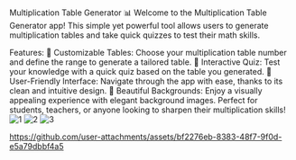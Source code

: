 Multiplication Table Generator 📊
Welcome to the Multiplication Table Generator app! This simple yet powerful tool allows users to generate multiplication tables and take quick quizzes to test their math skills.

Features:
🎯 Customizable Tables: Choose your multiplication table number and define the range to generate a tailored table.
📝 Interactive Quiz: Test your knowledge with a quick quiz based on the table you generated.
🌟 User-Friendly Interface: Navigate through the app with ease, thanks to its clean and intuitive design.
🎨 Beautiful Backgrounds: Enjoy a visually appealing experience with elegant background images.
Perfect for students, teachers, or anyone looking to sharpen their multiplication skills!![1](https://github.com/user-attachments/assets/3807b86d-ade2-4e37-ae0d-9a2a1c60f542)
![2](https://github.com/user-attachments/assets/6f6dec96-071a-4021-b4c6-2785eba49520)
![3](https://github.com/user-attachments/assets/0e21d9cf-4adc-4e45-9cd8-390a85c393c8)


https://github.com/user-attachments/assets/bf2276eb-8383-48f7-9f0d-e5a79dbbf4a5

